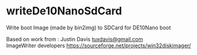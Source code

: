 # writeDe10NanoSdCard
Write boot Image (made by bin2img) to SDCard for DE10Nano boot 

Based on work from :
 Justin Davis 				<tuxdavis@gmail.com>            
 ImageWriter developers		https://sourceforge.net/projects/win32diskimager/ 